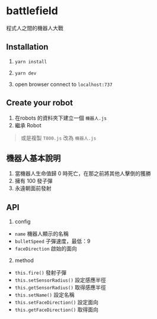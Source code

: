 # battlefield

程式人之間的機器人大戰

Installation
---
1. `yarn install`

2. `yarn dev`

3. open browser connect to `localhost:737`

Create your robot
---
1. 在robots 的資料夾下建立一個 `機器人.js`
2. 繼承 Robot

> 或是複製 `T800.js` 改為 `機器人.js`

機器人基本說明
---
1. 當機器人生命值歸 0 時死亡，在那之前將其他人擊倒的獲勝
2. 擁有 100 發子彈
3. 永遠朝面前發射

API
---
1. config
- `name` 機器人顯示的名稱
- `bulletSpeed` 子彈速度，最低：9
- `faceDirection` 啟始的面向

2. method
- `this.fire()` 發射子彈
- `this.setSensorRadius()` 設定感應半徑
- `this.getSensorRadius()` 取得感應半徑
- `this.setName()` 設定名稱
- `this.setFaceDirection()` 設定面向
- `this.getFaceDirection()` 取得面向
